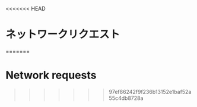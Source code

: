 
<<<<<<< HEAD
# ネットワークリクエスト
=======
# Network requests
>>>>>>> 97ef86242f9f236b13152e1baf52a55c4db8728a
